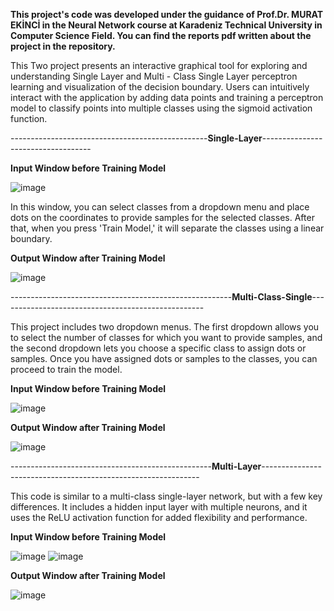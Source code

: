 **This project's code was developed under the guidance of Prof.Dr. MURAT EKİNCİ in the Neural Network course at Karadeniz Technical University in Computer Science Field.
You can find the reports pdf written about the project in the repository.**


This Two project presents an interactive graphical tool for exploring and understanding Single Layer and Multi - Class Single Layer perceptron learning and visualization of the decision boundary. Users can intuitively interact with the application by adding data points and training a perceptron model to classify points into multiple classes using the sigmoid activation function.

-------------------------------------------------**Single-Layer**-----------------------------------

**Input Window before Training Model**


![image](https://github.com/user-attachments/assets/4df8d2ce-178d-4782-b65b-8ecc0c744308)

 In this window, you can select classes from a dropdown menu and place dots on the coordinates to provide samples for the selected classes. After that, when you press 'Train Model,' it will separate the classes using a linear boundary.

**Output Window after Training Model**


![image](https://github.com/user-attachments/assets/0ddf710a-9d1c-46ea-9f45-65ae53d627da)



-------------------------------------------------------**Multi-Class-Single**---------------------------------------------------

This project includes two dropdown menus. The first dropdown allows you to select the number of classes for which you want to provide samples, and the second dropdown lets you choose a specific class to assign dots or samples. Once you have assigned dots or samples to the classes, you can proceed to train the model.

**Input Window before Training Model**

![image](https://github.com/user-attachments/assets/e5c2b419-b429-436a-9907-c7b902e6f85c)



**Output Window after Training Model**

![image](https://github.com/user-attachments/assets/3954c3f8-00f8-4b6d-a9be-4ffdb9b61fa7)


--------------------------------------------------**Multi-Layer**--------------------------------------------------------------

This code is similar to a multi-class single-layer network, but with a few key differences. It includes a hidden input layer with multiple neurons, and it uses the ReLU activation function for added flexibility and performance.



**Input Window before Training Model**

![image](https://github.com/user-attachments/assets/f6990a66-3f6a-48a4-8d45-c97a5b4d841c)
![image](https://github.com/user-attachments/assets/44f61ada-40e1-440d-8e64-ff6bbdd5f719)



**Output Window after Training Model**

![image](https://github.com/user-attachments/assets/50621693-dd03-4467-8272-4ba0b07b2481)

